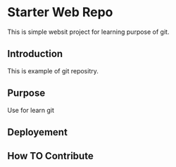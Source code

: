 # Starter Web Repo

This is simple websit project for learning purpose of git.

## Introduction

This is example of git repositry.

## Purpose
Use for learn git

## Deployement

## How TO Contribute